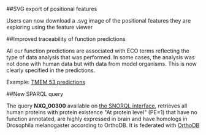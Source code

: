 ##SVG export of positional features

Users can now download a .svg image of the positional features they are exploring using the feature viewer 

##Improved traceability of function predictions

All our function predictions are associated with ECO terms reflecting the type of data analysis that was performed. 
In some cases, the analysis was not done with human data but with data from model organisms. This is now clearly specified in the predictions.

Example: [TMEM 53 predictions](../entry/NX_Q6P2H8/function-predictions)

##New SPARQL query

The query **NXQ_00300** available on [the SNORQL interface](https://snorql.nextprot.org/), retrieves all human proteins with protein existence "At protein level" (PE=1) 
that have no function annotated, are highly expressed in brain and have homologs in Drosophila melanogaster according to OrthoDB. 
It is federated with [OrthoDB](https://www.orthodb.org/) <br> 



